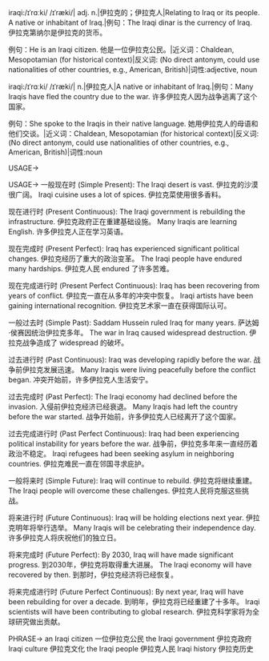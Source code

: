 iraqi:/ɪˈrɑːki/ /ɪˈræki/| adj. n.|伊拉克的；伊拉克人|Relating to Iraq or its people.  A native or inhabitant of Iraq.|例句：The Iraqi dinar is the currency of Iraq. 伊拉克第纳尔是伊拉克的货币。

例句：He is an Iraqi citizen. 他是一位伊拉克公民。|近义词：Chaldean, Mesopotamian (for historical context)|反义词: (No direct antonym, could use nationalities of other countries, e.g., American, British)|词性:adjective, noun

iraqi:/ɪˈrɑːki/ /ɪˈræki/| n.|伊拉克人|A native or inhabitant of Iraq.|例句：Many Iraqis have fled the country due to the war. 许多伊拉克人因为战争逃离了这个国家。

例句：She spoke to the Iraqis in their native language. 她用伊拉克人的母语和他们交谈。|近义词：Chaldean, Mesopotamian (for historical context)|反义词: (No direct antonym, could use nationalities of other countries, e.g., American, British)|词性:noun


USAGE->

USAGE->
一般现在时 (Simple Present):
The Iraqi desert is vast. 伊拉克的沙漠很广阔。
Iraqi cuisine uses a lot of spices. 伊拉克菜使用很多香料。


现在进行时 (Present Continuous):
The Iraqi government is rebuilding the infrastructure. 伊拉克政府正在重建基础设施。
Many Iraqis are learning English. 许多伊拉克人正在学习英语。


现在完成时 (Present Perfect):
Iraq has experienced significant political changes. 伊拉克经历了重大的政治变革。
The Iraqi people have endured many hardships. 伊拉克人民 endured 了许多苦难。


现在完成进行时 (Present Perfect Continuous):
Iraq has been recovering from years of conflict.  伊拉克一直在从多年的冲突中恢复。
Iraqi artists have been gaining international recognition. 伊拉克艺术家一直在获得国际认可。


一般过去时 (Simple Past):
Saddam Hussein ruled Iraq for many years. 萨达姆·侯赛因统治伊拉克多年。
The war in Iraq caused widespread destruction. 伊拉克战争造成了 widespread 的破坏。


过去进行时 (Past Continuous):
Iraq was developing rapidly before the war. 战争前伊拉克发展迅速。
Many Iraqis were living peacefully before the conflict began. 冲突开始前，许多伊拉克人生活安宁。


过去完成时 (Past Perfect):
The Iraqi economy had declined before the invasion. 入侵前伊拉克经济已经衰退。
Many Iraqis had left the country before the war started. 战争开始前，许多伊拉克人已经离开了这个国家。


过去完成进行时 (Past Perfect Continuous):
Iraq had been experiencing political instability for years before the war. 战争前，伊拉克多年来一直经历着政治不稳定。
Iraqi refugees had been seeking asylum in neighboring countries. 伊拉克难民一直在邻国寻求庇护。


一般将来时 (Simple Future):
Iraq will continue to rebuild. 伊拉克将继续重建。
The Iraqi people will overcome these challenges. 伊拉克人民将克服这些挑战。


将来进行时 (Future Continuous):
Iraq will be holding elections next year. 伊拉克明年将举行选举。
Many Iraqis will be celebrating their independence day. 许多伊拉克人将庆祝他们的独立日。


将来完成时 (Future Perfect):
By 2030, Iraq will have made significant progress. 到2030年，伊拉克将取得重大进展。
The Iraqi economy will have recovered by then. 到那时，伊拉克经济将已经恢复。


将来完成进行时 (Future Perfect Continuous):
By next year, Iraq will have been rebuilding for over a decade. 到明年，伊拉克将已经重建了十多年。
Iraqi scientists will have been contributing to global research. 伊拉克科学家将为全球研究做出贡献。


PHRASE->
an Iraqi citizen 一位伊拉克公民
the Iraqi government 伊拉克政府
Iraqi culture 伊拉克文化
the Iraqi people 伊拉克人民
Iraqi history 伊拉克历史
